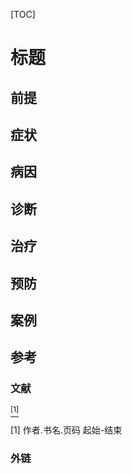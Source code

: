 [TOC]

# 标题



## 前提



## 症状



## 病因



## 诊断



## 治疗



## 预防



## 案例



## 参考

### 文献

[<sup>[1]</sup>](#refer-anchor-1)

<div id="refer-anchor-1">[1] 作者.书名.页码 起始-结束</div>

### 外链

